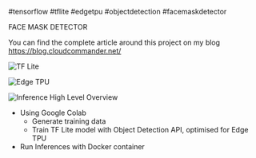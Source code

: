 #tensorflow #tflite #edgetpu #objectdetection #facemaskdetector

FACE MASK DETECTOR

You can find the complete article around this project on my blog https://blog.cloudcommander.net/

![TF Lite](https://miro.medium.com/max/1400/1*AO4WEkrSRz4Xb7qzkbqcvg.png)

![Edge TPU](https://lh3.googleusercontent.com/vvBAqSnXyg3h9yS0JLyVehhV-e__3NFbZ6q7Ft-rEZp-9wDTVZ49yjuYJwfa4jQZ-RVnChHMr-DDC0T_fTxVyQg3iBMD-icMQooD6A=w630-rw)

![Inference](https://raw.githubusercontent.com/cloud-commander/face-mask-detection/master/data/face_mask_v1.gif)
High Level Overview

- Using Google Colab
  - Generate training data
  - Train TF Lite model with Object Detection API, optimised for Edge TPU
- Run Inferences with Docker container

